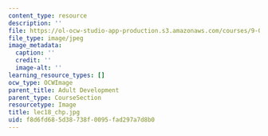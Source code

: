 ```yaml
---
content_type: resource
description: ''
file: https://ol-ocw-studio-app-production.s3.amazonaws.com/courses/9-00sc-introduction-to-psychology-fall-2011/f8d6fd685d38738f0095fad297a7d8b0_lec18_chp.jpg
file_type: image/jpeg
image_metadata:
  caption: ''
  credit: ''
  image-alt: ''
learning_resource_types: []
ocw_type: OCWImage
parent_title: Adult Development
parent_type: CourseSection
resourcetype: Image
title: lec18_chp.jpg
uid: f8d6fd68-5d38-738f-0095-fad297a7d8b0
---
```


